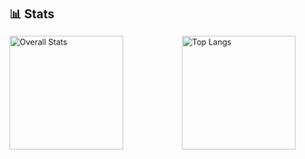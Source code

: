 <!--
**ValiantWolf/ValiantWolf** is a ✨ _special_ ✨ repository because its `README.md` (this file) appears on your GitHub profile.

Here are some ideas to get you started:

- 🔭 I’m currently working on ...
- 🌱 I’m currently learning ...
- 👯 I’m looking to collaborate on ...
- 🤔 I’m looking for help with ...
- 💬 Ask me about ...
- 📫 How to reach me: ...
- 😄 Pronouns: ...
- ⚡ Fun fact: ...
-->

## 📊 Stats

<div style="display: flex; justify-content: space-between;">
  <img src="https://github-readme-stats.vercel.app/api?username=ValiantWolf&count_private=true&show_icons=true&hide=stars" alt="Overall Stats" height="200">
  <img src="https://github-readme-stats.vercel.app/api/top-langs/?username=ValiantWolf&layout=compact" alt="Top Langs" height="200">
</div>
